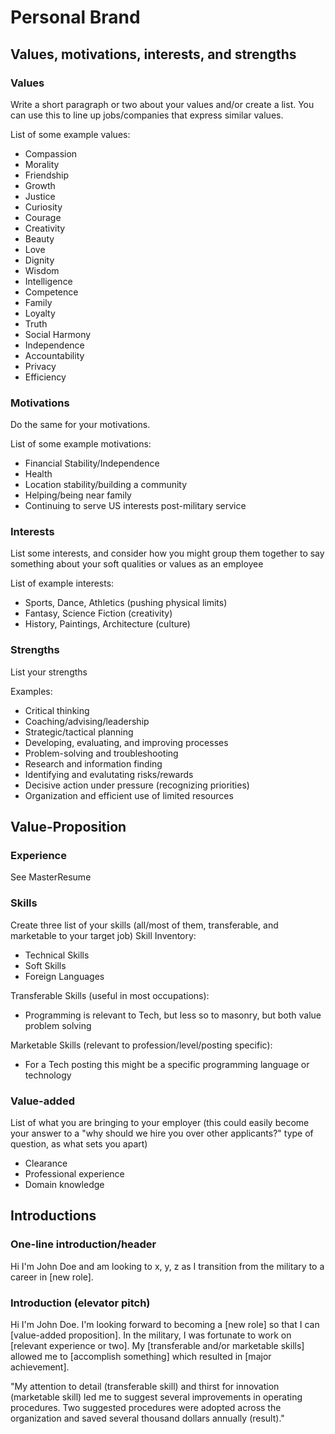 # Personal Brand

## Values, motivations, interests, and strengths

### Values
Write a short paragraph or two about your values and/or create a list. You can use this to line up jobs/companies that express similar values.

List of some example values:
- Compassion
- Morality
- Friendship
- Growth
- Justice
- Curiosity
- Courage
- Creativity
- Beauty
- Love
- Dignity
- Wisdom
- Intelligence
- Competence
- Family
- Loyalty
- Truth
- Social Harmony
- Independence
- Accountability
- Privacy
- Efficiency

### Motivations
Do the same for your motivations.

List of some example motivations:
- Financial Stability/Independence
- Health
- Location stability/building a community
- Helping/being near family
- Continuing to serve US interests post-military service

### Interests
List some interests, and consider how you might group them together to say something about your soft qualities or values as an employee

List of example interests:
- Sports, Dance, Athletics (pushing physical limits)
- Fantasy, Science Fiction (creativity)
- History, Paintings, Architecture (culture)

### Strengths
List your strengths

Examples:
- Critical thinking
- Coaching/advising/leadership
- Strategic/tactical planning
- Developing, evaluating, and improving processes
- Problem-solving and troubleshooting
- Research and information finding
- Identifying and evalutating risks/rewards
- Decisive action under pressure (recognizing priorities)
- Organization and efficient use of limited resources


## Value-Proposition

### Experience
See MasterResume

### Skills
Create three list of your skills (all/most of them, transferable, and marketable to your target job)
Skill Inventory:
- Technical Skills
- Soft Skills
- Foreign Languages

Transferable Skills (useful in most occupations):
- Programming is relevant to Tech, but less so to masonry, but both value problem solving

Marketable Skills (relevant to profession/level/posting specific):
- For a Tech posting this might be a specific programming language or technology

### Value-added
List of what you are bringing to your employer (this could easily become your answer to a "why should we hire you over other applicants?" type of question, as what sets you apart)
- Clearance
- Professional experience
- Domain knowledge

## Introductions

### One-line introduction/header
Hi I'm John Doe and am looking to x, y, z as I transition from the military to a career in [new role].

### Introduction (elevator pitch)
Hi I'm John Doe. I'm looking forward to becoming a [new role] so that I can [value-added proposition]. In the military, I was fortunate to work on [relevant experience or two]. My [transferable and/or marketable skills] allowed me to [accomplish something] which resulted in [major achievement].

"My attention to detail (transferable skill) and thirst for innovation (marketable skill) led me to suggest several improvements in operating procedures. Two suggested procedures were adopted across the organization and saved several thousand dollars annually (result)."

